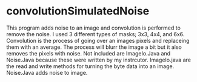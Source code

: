 # convolutionSimulatedNoise
This program adds noise to an image and convolution is performed to remove the noise.
I used 3 different types of masks; 3x3, 4x4, and 6x6.
Convolution is the process of going over an images pixels and replaceing them with an average.
The process will blurr the image a bit but it also removes the pixels with noise.
Not included are ImageIo.Java and Noise.Java because these were written by my instrcutor.
ImageIo.java are the read and write methods for turning the byte data into an image.
Noise.Java adds noise to image.
